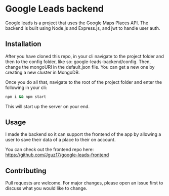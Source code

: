# Google Leads backend

Google leads is a project that uses the Google Maps Places API. The backend is built using Node.js and Express.js, and jwt to handle user auth. 

## Installation

After you have cloned this repo, in your cli navigate to the project folder and then to the config folder, like so: google-leads-backend/config. Then, change the mongoURI in the default.json file. You can get a new one by creating a new cluster in MongoDB.

Once you do all that, navigate to the root of the project folder and enter the following in your cli:

```bash
npm i && npm start
```

This will start up the server on your end. 

## Usage

I made the backend so it can support the frontend of the app by allowing a user to save their data of a place to their on account. 

You can check out the frontend repo here: https://github.com/Jguz17/google-leads-frontend

## Contributing
Pull requests are welcome. For major changes, please open an issue first to discuss what you would like to change.
